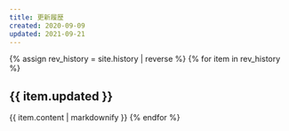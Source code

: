 ```yaml
---
title: 更新履歴
created: 2020-09-09
updated: 2021-09-21
---
```

{% assign rev_history = site.history | reverse %}
{% for item in rev_history %}
## <a name="{{ item.updated }}">{{ item.updated }}</a>
{{ item.content | markdownify }}
{% endfor %}

